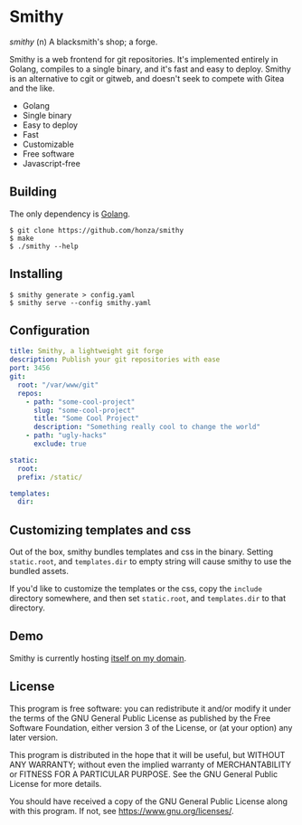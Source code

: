 Smithy
===============================================================================

*smithy* (n) A blacksmith's shop; a forge.

Smithy is a web frontend for git repositories.  It's implemented entirely in
Golang, compiles to a single binary, and it's fast and easy to deploy.  Smithy
is an alternative to cgit or gitweb, and doesn't seek to compete with Gitea and
the like.

* Golang
* Single binary
* Easy to deploy
* Fast
* Customizable
* Free software
* Javascript-free

Building
-------------------------------------------------------------------------------

The only dependency is [Golang](https://golang.org/).

```
$ git clone https://github.com/honza/smithy
$ make
$ ./smithy --help
```

Installing
-------------------------------------------------------------------------------

```
$ smithy generate > config.yaml
$ smithy serve --config smithy.yaml
```

Configuration
-------------------------------------------------------------------------------

``` yaml
title: Smithy, a lightweight git forge
description: Publish your git repositories with ease
port: 3456
git:
  root: "/var/www/git"
  repos:
    - path: "some-cool-project"
      slug: "some-cool-project"
      title: "Some Cool Project"
      description: "Something really cool to change the world"
    - path: "ugly-hacks"
      exclude: true

static:
  root:
  prefix: /static/

templates:
  dir:
```

Customizing templates and css
-------------------------------------------------------------------------------

Out of the box, smithy bundles templates and css in the binary.  Setting
`static.root`, and `templates.dir` to empty string will cause smithy to use the
bundled assets.

If you'd like to customize the templates or the css, copy the `include`
directory somewhere, and then set `static.root`, and `templates.dir` to that
directory.

Demo
-------------------------------------------------------------------------------

Smithy is currently hosting [itself on my
domain](https://smithy.honza.ca/smithy).

License
-------------------------------------------------------------------------------

This program is free software: you can redistribute it and/or modify it under
the terms of the GNU General Public License as published by the Free Software
Foundation, either version 3 of the License, or (at your option) any later
version.

This program is distributed in the hope that it will be useful, but WITHOUT ANY
WARRANTY; without even the implied warranty of MERCHANTABILITY or FITNESS FOR A
PARTICULAR PURPOSE.  See the GNU General Public License for more details.

You should have received a copy of the GNU General Public License along with
this program.  If not, see <https://www.gnu.org/licenses/>.
